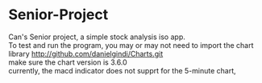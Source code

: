# Senior-Project<br />
Can's Senior project, a simple stock analysis iso app.<br />
To test and run the program, you may or may not need to import the chart library http://github.com/danielgindi/Charts.git <br />
make sure the chart version is 3.6.0 <br />
currently, the macd indicator does not supprt for the 5-minute chart, <br />


